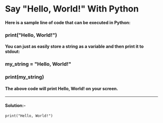 # Say "Hello, World!" With Python

#### Here is a sample line of code that can be executed in Python:

### print("Hello, World!")

#### You can just as easily store a string as a variable and then print it to stdout:

### my_string = "Hello, World!"

### print(my_string)

#### The above code will print Hello, World! on your screen.

---

#### Solution:-
```
print("Hello, World!")
```

